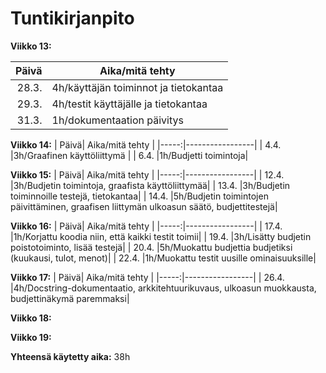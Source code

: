 # Tuntikirjanpito

**Viikko 13:**

| Päivä| Aika/mitä tehty |
|-----:|-----------------|
| 28.3.|4h/käyttäjän toiminnot ja tietokantaa  |
| 29.3.|4h/testit käyttäjälle ja tietokantaa |
| 31.3.|1h/dokumentaation päivitys |

**Viikko 14:**
| Päivä| Aika/mitä tehty |
|-----:|-----------------|
| 4.4. |3h/Graafinen käyttöliittymä |
| 6.4. |1h/Budjetti toimintoja|

**Viikko 15:**
| Päivä| Aika/mitä tehty |
|-----:|-----------------|
| 12.4. |3h/Budjetin toimintoja, graafista käyttöliittymää|
| 13.4. |3h/Budjetin toiminnoille testejä, tietokantaa|
| 14.4. |5h/Budjetin toimintojen päivittäminen, graafisen liittymän ulkoasun säätö, budjettitestejä|

**Viikko 16:**
| Päivä| Aika/mitä tehty |
|-----:|-----------------|
| 17.4. |1h/Korjattu koodia niin, että kaikki testit toimii|
| 19.4. |3h/Lisätty budjetin poistotoiminto, lisää testejä|
| 20.4. |5h/Muokattu budjettia budjetiksi (kuukausi, tulot, menot)|
| 22.4. |1h/Muokattu testit uusille ominaisuuksille|

**Viikko 17:**
| Päivä| Aika/mitä tehty |
|-----:|-----------------|
| 26.4. |4h/Docstring-dokumentaatio, arkkitehtuurikuvaus, ulkoasun muokkausta, budjettinäkymä paremmaksi|

**Viikko 18:**

**Viikko 19:**

**Yhteensä käytetty aika:**
38h
